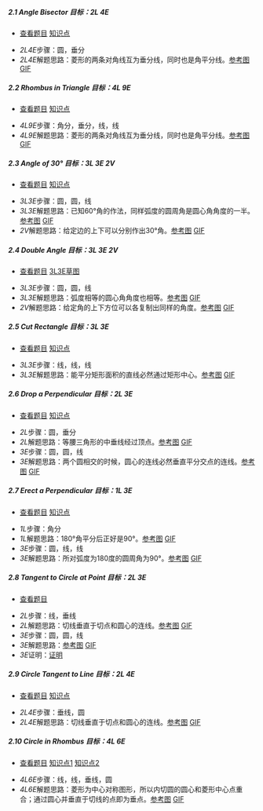##### 2.1 Angle Bisector *目标：2L 4E*
- [查看题目](images/level/bisect-angle.png) [知识点](images/hints/Fact-Isosceles.png) 
+ *2L4E*步骤：圆，垂分
+ *2L4E*解题思路：菱形的两条对角线互为垂分线，同时也是角平分线。[参考图](solved/2.1.2L4E.png) [GIF](GIF/2.1.2L4E.gif)


##### 2.2 Rhombus in Triangle *目标：4L 9E*
- [查看题目](images/level/rhombus-in-triangle.png) [知识点](images/hints/Fact-RhombusDiagonals.png) 
+ *4L9E*步骤：角分，垂分，线，线
+ *4L9E*解题思路：菱形的两条对角线互为垂分线，同时也是角平分线。[参考图](solved/2.2.4L9E.png) [GIF](GIF/2.2.4L9E.gif)


##### 2.3 Angle of 30° *目标：3L 3E 2V*
- [查看题目](images/level/angle30.png) [知识点](images/hints/Fact-CentralAngle.png) 
+ *3L3E*步骤：圆，圆，线
+ *3L3E*解题思路：已知60°角的作法，同样弧度的圆周角是圆心角角度的一半。[参考图](solved/2.3.3L3E.png) [GIF](GIF/2.3.3L3E.gif)
+ *2V*解题思路：给定边的上下可以分别作出30°角。[参考图](solved/2.3.2V.png) [GIF](GIF/2.3.2V.gif)


##### 2.4 Double Angle *目标：3L 3E 2V*
- [查看题目](images/level/double-angle.png) [3L3E草图](images/hints/Draft-DoubleAngle.png) 
+ *3L3E*步骤：圆，圆，线
+ *3L3E*解题思路：弧度相等的圆心角角度也相等。[参考图](solved/2.4.3L3E.png) [GIF](GIF/2.4.3L3E.gif)
+ *2V*解题思路：给定角的上下方位可以各复制出同样的角度。[参考图](solved/2.4.2V.png) [GIF](GIF/2.4.2V.gif)


##### 2.5 Cut Rectangle *目标：3L 3E*
- [查看题目](images/level/cut-rectangle.png) [知识点](images/hints/Fact-RectCenter.png) 
+ *3L3E*步骤：线，线，线
+ *3L3E*解题思路：能平分矩形面积的直线必然通过矩形中心。[参考图](solved/2.5.3L3E.png) [GIF](GIF/2.5.3L3E.gif)


##### 2.6 Drop a Perpendicular *目标：2L 3E*
- [查看题目](images/level/drop-perp.png) [知识点](images/hints/Fact-MirrorSymmetry.png) 
+ *2L*步骤：圆，垂分
+ *2L*解题思路：等腰三角形的中垂线经过顶点。[参考图](solved/2.6.2L.png) [GIF](GIF/2.6.2L.gif)
+ *3E*步骤：圆，圆，线
+ *3E*解题思路：两个圆相交的时候，圆心的连线必然垂直平分交点的连线。[参考图](solved/2.6.3E.png) [GIF](GIF/2.6.3E.gif)


##### 2.7 Erect a Perpendicular *目标：1L 3E*
- [查看题目](images/level/erect-perp.png) [知识点](images/hints/Fact-Thales90.png) 
+ *1L*步骤：角分
+ *1L*解题思路：180°角平分后正好是90°。[参考图](solved/2.7.1L.png) [GIF](GIF/2.7.1L.gif)
+ *3E*步骤：圆，线，线
+ *3E*解题思路：所对弧度为180度的圆周角为90°。[参考图](solved/2.7.3E.png) [GIF](GIF/2.7.3E.gif)


##### 2.8 Tangent to Circle at Point *目标：2L 3E*
- [查看题目](images/level/tangent1.png) 
+ *2L*步骤：线，垂线
+ *2L*解题思路：切线垂直于切点和圆心的连线。[参考图](solved/2.8.2L.png) [GIF](GIF/2.8.2L.gif)
+ *3E*步骤：圆，圆，线
+ *3E*解题思路：[参考图](solved/2.8.3E.png) [GIF](GIF/2.8.3E.gif)
+ *3E*证明：[证明](proof/2.8.3E.png)

##### 2.9 Circle Tangent to Line *目标：2L 4E*
- [查看题目](images/level/circle-tangent-l.png) [知识点](images/hints/Fact-Tangent.png)
+ *2L4E*步骤：垂线，圆
+ *2L4E*解题思路：切线垂直于切点和圆心的连线。[参考图](solved/2.9.2L4E.png) [GIF](GIF/2.9.2L4E.gif)


##### 2.10 Сircle in Rhombus *目标：4L 6E*
- [查看题目](images/level/circle-in-rhombus.png) [知识点1](images/hints/Fact-RhombusDiagonals.png) [知识点2](images/hints/Fact-Tangent.png)
+ *4L6E*步骤：线，线，垂线，圆
+ *4L6E*解题思路：菱形为中心对称图形，所以内切圆的圆心和菱形中心点重合；通过圆心并垂直于切线的点即为垂点。[参考图](solved/2.10.4L6E.png) [GIF](GIF/2.10.4L6E.gif)

